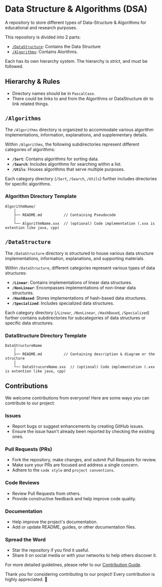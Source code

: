 # Data Structure & Algorithms (DSA)
A repository to store different types of Data-Structure & Algorithms for educational and research purposes.

This repository is divided into 2 parts:
- [`/DataStructure`](DataStructure): Contains the Data Structure
- [`/Algorithms`](Algorithms): Contains Alorithms.

Each has its own hierarchy system. The hierarchy is _strict_, and must be followed.

## Hierarchy & Rules
- Directory names should be in `PascalCase`.
- There could be links to and from the Algorithms or DataStructure dir to link related things.

## `/Algorithms`
The `/Algorithms` directory is organized to accommodate various algorithm implementations, information, explanations, and supplementary details.

Within `/Algorithms`, the following subdirectories represent different categories of algorithms:

- **`/Sort`**: Contains algorithms for sorting data.
- **`/Search`**: Includes algorithms for searching within a list.
- **`/Utils`**: Houses algorithms that serve multiple purposes.

Each category directory (`/Sort`, `/Search`, `/Utils`) further includes directories for specific algorithms.

### Algorithm Directory Template

```plaintext
AlgorithmName/
    │
    ├── README.md          // Containing Pseudocode 
    │
    └── AlgorithmName.xxx  // (optional) Code implementation (.xxx is extention like java, cpp)
```

## `/DataStructure`

The `/DataStructure` directory is structured to house various data structure implementations, information, explanations, and supporting materials.

Within `/DataStructure`, different categories represent various types of data structures:

- **`/Linear`**: Contains implementations of linear data structures.
- **`/NonLinear`**: Encompasses implementations of non-linear data structures.
- **`/HashBased`**: Stores implementations of hash-based data structures.
- **`/Specialized`**: Includes specialized data structures.

Each category directory (`/Linear`, `/NonLinear`, `/HashBased`, `/Specialized`) further contains subdirectories for subcategories of data structures or specific data structures.

### DataStructure Directory Template

```plaintext
DataStructureName
    │
    ├── README.md          // Containing description & diagram or the structure
    │
    └── DataStrucureName.xxx  // (optional) Code implementation (.xxx is extention like java, cpp)
```

## Contributions

We welcome contributions from everyone! Here are some ways you can contribute to our project:

### Issues

- Report bugs or suggest enhancements by creating GitHub issues.
- Ensure the issue hasn't already been reported by checking the existing ones.

### Pull Requests (PRs)

- Fork the repository, make changes, and submit Pull Requests for review.
- Make sure your PRs are focused and address a single concern.
- Adhere to the `code style` and `project conventions`.

### Code Reviews

- Review Pull Requests from others.
- Provide constructive feedback and help improve code quality.

### Documentation

- Help improve the project's documentation.
- Add or update README, guides, or other documentation files.

### Spread the Word

- Star the repository if you find it useful.
- Share it on social media or with your networks to help others discover it.

For more detailed guidelines, please refer to our [Contribution Guide](CONTRIBUTING.md).

Thank you for considering contributing to our project! Every contribution is highly appreciated. 🎉
